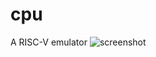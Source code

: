 # cpu
A RISC-V emulator
![screenshot](https://github.com/lilweege/cpu/assets/59585724/bac9ee27-6274-437e-97a8-054aa691524f)
